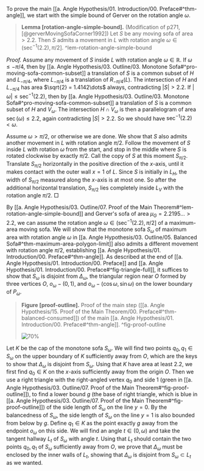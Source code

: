 To prove the main [[a. Angle Hypothesis/01. Introduction/00. Preface#^thm-angle]], we start with the simple bound of Gerver on the rotation angle $\omega$.

> __Lemma [rotation-angle-simple-bound].__ (Modification of p271, [@gerverMovingSofaCorner1992]) Let $S$ be any moving sofa of area $> 2.2$. Then $S$ admits a movement in $L$ with rotation angle $\omega \in (\sec^{-1}(2.2) , \pi/2]$. ^lem-rotation-angle-simple-bound

_Proof._ Assume any movement of $S$ inside $L$ with rotation angle $\omega \in \mathbb{R}$. If $\omega \leq -\pi/4$, then by [[a. Angle Hypothesis/03. Outline/03. Monotone Sofa#^pro-moving-sofa-common-subset]] a translation of $S$ is a common subset of $H$ and $L_{-\pi/4}$, where $L_{-\pi/4}$ is a translation of $R_{-\pi/4}(L)$. The intersection of $H$ and $L_{-\pi/4}$ has area $\sqrt{2} = 1.4142\dots$ always, contradicting $|S| > 2.2$. If $|\omega| \leq \sec^{-1}(2.2)$, then by [[a. Angle Hypothesis/03. Outline/03. Monotone Sofa#^pro-moving-sofa-common-subset]] a translation of $S$ is a common subset of $H$ and $V_\omega$. The intersection $H \cap V_\omega$ is then a parallelogram of area $\sec(\omega) \leq 2.2$, again contradicting $|S| > 2.2$. So we should have $\sec^{-1}(2.2) < \omega$.

Assume $\omega > \pi/2$, or otherwise we are done. We show that $S$ also admits another movement in $L$ with rotation angle $\pi/2$. Follow the movement of $S$ inside $L$ with rotation $\omega$ from the start, and stop in the middle where $S$ is rotated clockwise by exactly $\pi/2$. Call the copy of $S$ at this moment $S_{\pi/2}$. Translate $S_{\pi/2}$ horizontally in the positive direction of the $x$-axis, until it makes contact with the outer wall $x=1$ of $L$. Since $S$ is initially in $L_H$, the width of $S_{\pi/2}$ measured along the $x$-axis is at most one. So after the additional horizontal translation, $S_{\pi/2}$ lies completely inside $L_V$ with the rotation angle $\pi/2$. □

By [[a. Angle Hypothesis/03. Outline/07. Proof of the Main Theorem#^lem-rotation-angle-simple-bound]] and Gerver's sofa of area $\mu_G = 2.2195\dots > 2.2$, we can assume the rotation angle $\omega \in (\sec^{-1}(2.2), \pi/2]$ of a maximum-area moving sofa. We will show that the monotone sofa $S_\omega$ of maximum area with rotation angle $\omega$ in [[a. Angle Hypothesis/03. Outline/05. Balanced Sofa#^thm-maximum-area-polygon-limit]] also admits a different movement with rotation angle $\pi/2$, establishing [[a. Angle Hypothesis/01. Introduction/00. Preface#^thm-angle]]. As described at the end of [[a. Angle Hypothesis/01. Introduction/00. Preface]] and [[a. Angle Hypothesis/01. Introduction/00. Preface#^fig-triangle-full]], it suffices to show that $S_\omega$ is disjoint from $\Delta_\omega$, the triangular region near $O$ formed by three vertices $O$, $o_\omega - (0, 1)$, and $o_\omega - (\cos \omega, \sin \omega)$ on the lower boundary of $P_\omega$.

> __Figure [proof-outline].__ Proof of the main step ([[a. Angle Hypothesis/15. Proof of the Main Theorem/00. Preface#^thm-balanced-consumed]]) of the main [[a. Angle Hypothesis/01. Introduction/00. Preface#^thm-angle]]. ^fig-proof-outline
> 
> ![70%](images/clipped-sofa-proof.svg)

Let $K$ be the cap of the monotone sofa $S_\omega$. We will find two points $q_0, q_1 \in S_\omega$ on the upper boundary of $K$ sufficiently away from $O$, which are the keys to show that $\Delta_\omega$ is disjoint from $S_\omega$. Using that $K$ have area at least $2.2$, we first find $q_0 \in K$ on the $x$-axis sufficiently away from the origin $O$. Then we use a right triangle with the right-angled vertex $q_0$ and side 1 (green in [[a. Angle Hypothesis/03. Outline/07. Proof of the Main Theorem#^fig-proof-outline]]), to find a lower bound $g$ (the base of right triangle, which is blue in [[a. Angle Hypothesis/03. Outline/07. Proof of the Main Theorem#^fig-proof-outline]]) of the side length of $S_\omega$ on the line $y = 0$. By the balancedness of $S_\omega$, the side length of $S_\omega$ on the line $y=1$ is also bounded from below by $g$. Define $q_1 \in K$ as the point exactly $g$ away from the endpoint $o_\omega$ on this side. We will find an angle $t \in (0, \omega)$ and take the tangent hallway $L_t$ of $S_\omega$ with angle $t$. Using that $L_t$ should contain the two points $q_0, q_1$ of $S_\omega$ sufficiently away from $O$, we prove that $\Delta_\omega$ must be enclosed by the inner walls of $L_t$, showing that $\Delta_\omega$ is disjoint from $S_\omega \subset L_t$ as we wanted.